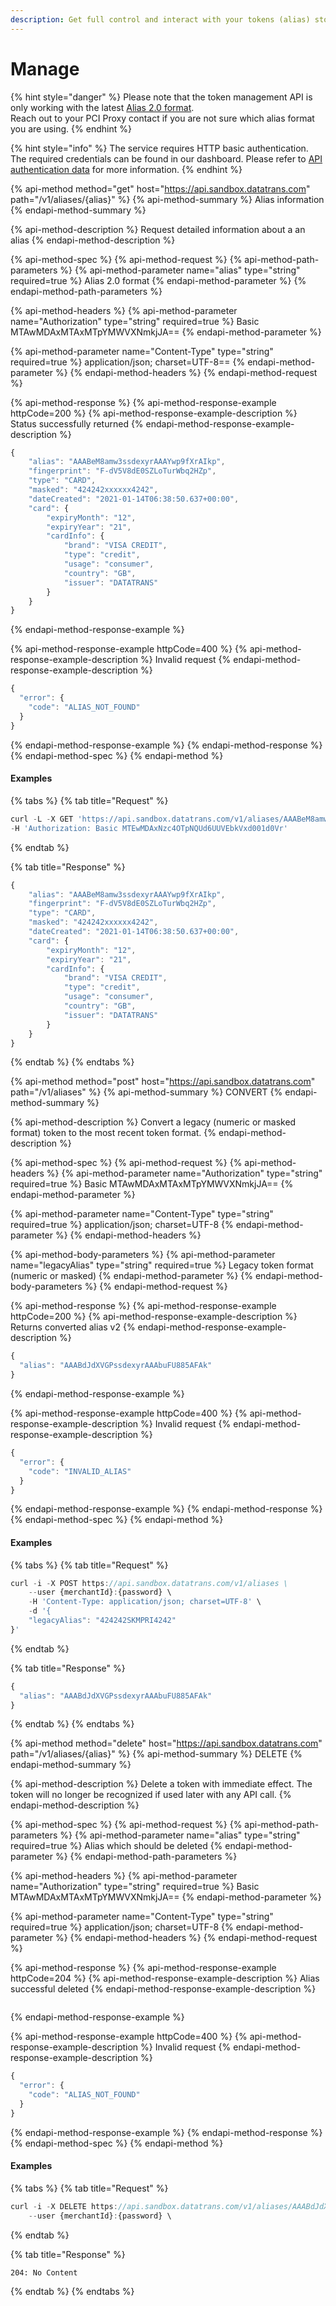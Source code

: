 ```yaml
---
description: Get full control and interact with your tokens (alias) stored in our vault
---
```


# Manage

{% hint style="danger" %}
Please note that the token management API is only working with the latest [Alias 2.0 format](https://docs.pci-proxy.com/resources/token-format).   
Reach out to your PCI Proxy contact if you are not sure which alias format you are using. 
{% endhint %}

{% hint style="info" %}
The service requires HTTP basic authentication. The required credentials can be found in our dashboard. Please refer to [API authentication data](../guides/pci-proxy-dashboard/api-authentication-data.md#basic-authentication) for more information. 
{% endhint %}

{% api-method method="get" host="https://api.sandbox.datatrans.com" path="/v1/aliases/{alias}" %}
{% api-method-summary %}
Alias information
{% endapi-method-summary %}

{% api-method-description %}
Request detailed information about a an alias
{% endapi-method-description %}

{% api-method-spec %}
{% api-method-request %}
{% api-method-path-parameters %}
{% api-method-parameter name="alias" type="string" required=true %}
Alias 2.0 format
{% endapi-method-parameter %}
{% endapi-method-path-parameters %}

{% api-method-headers %}
{% api-method-parameter name="Authorization" type="string" required=true %}
Basic MTAwMDAxMTAxMTpYMWVXNmkjJA==
{% endapi-method-parameter %}

{% api-method-parameter name="Content-Type" type="string" required=true %}
application/json; charset=UTF-8==
{% endapi-method-parameter %}
{% endapi-method-headers %}
{% endapi-method-request %}

{% api-method-response %}
{% api-method-response-example httpCode=200 %}
{% api-method-response-example-description %}
Status successfully returned
{% endapi-method-response-example-description %}

```javascript
{
    "alias": "AAABeM8amw3ssdexyrAAAYwp9fXrAIkp",
    "fingerprint": "F-dV5V8dE0SZLoTurWbq2HZp",
    "type": "CARD",
    "masked": "424242xxxxxx4242",
    "dateCreated": "2021-01-14T06:38:50.637+00:00",
    "card": {
        "expiryMonth": "12",
        "expiryYear": "21",
        "cardInfo": {
            "brand": "VISA CREDIT",
            "type": "credit",
            "usage": "consumer",
            "country": "GB",
            "issuer": "DATATRANS"
        }
    }
}
```
{% endapi-method-response-example %}

{% api-method-response-example httpCode=400 %}
{% api-method-response-example-description %}
Invalid request
{% endapi-method-response-example-description %}

```javascript
{
  "error": {
    "code": "ALIAS_NOT_FOUND"
  }
}
```
{% endapi-method-response-example %}
{% endapi-method-response %}
{% endapi-method-spec %}
{% endapi-method %}

#### Examples

{% tabs %}
{% tab title="Request" %}
```javascript
curl -L -X GET 'https://api.sandbox.datatrans.com/v1/aliases/AAABeM8amw3ssdexyrAAAYwp9fXrAIkp' \
-H 'Authorization: Basic MTEwMDAxNzc4OTpNQUd6UUVEbkVxd001d0Vr'
```
{% endtab %}

{% tab title="Response" %}
```javascript
{
    "alias": "AAABeM8amw3ssdexyrAAAYwp9fXrAIkp",
    "fingerprint": "F-dV5V8dE0SZLoTurWbq2HZp",
    "type": "CARD",
    "masked": "424242xxxxxx4242",
    "dateCreated": "2021-01-14T06:38:50.637+00:00",
    "card": {
        "expiryMonth": "12",
        "expiryYear": "21",
        "cardInfo": {
            "brand": "VISA CREDIT",
            "type": "credit",
            "usage": "consumer",
            "country": "GB",
            "issuer": "DATATRANS"
        }
    }
}
```
{% endtab %}
{% endtabs %}

{% api-method method="post" host="https://api.sandbox.datatrans.com" path="/v1/aliases" %}
{% api-method-summary %}
CONVERT
{% endapi-method-summary %}

{% api-method-description %}
Convert a legacy \(numeric or masked format\) token to the most recent token format.
{% endapi-method-description %}

{% api-method-spec %}
{% api-method-request %}
{% api-method-headers %}
{% api-method-parameter name="Authorization" type="string" required=true %}
Basic MTAwMDAxMTAxMTpYMWVXNmkjJA==
{% endapi-method-parameter %}

{% api-method-parameter name="Content-Type" type="string" required=true %}
application/json; charset=UTF-8
{% endapi-method-parameter %}
{% endapi-method-headers %}

{% api-method-body-parameters %}
{% api-method-parameter name="legacyAlias" type="string" required=true %}
Legacy token format \(numeric or masked\)
{% endapi-method-parameter %}
{% endapi-method-body-parameters %}
{% endapi-method-request %}

{% api-method-response %}
{% api-method-response-example httpCode=200 %}
{% api-method-response-example-description %}
Returns converted alias v2
{% endapi-method-response-example-description %}

```javascript
{
  "alias": "AAABdJdXVGPssdexyrAAAbuFU885AFAk"
}
```
{% endapi-method-response-example %}

{% api-method-response-example httpCode=400 %}
{% api-method-response-example-description %}
Invalid request
{% endapi-method-response-example-description %}

```javascript
{
  "error": {
    "code": "INVALID_ALIAS"
  }
}
```
{% endapi-method-response-example %}
{% endapi-method-response %}
{% endapi-method-spec %}
{% endapi-method %}

#### Examples

{% tabs %}
{% tab title="Request" %}
```javascript
curl -i -X POST https://api.sandbox.datatrans.com/v1/aliases \
	--user {merchantId}:{password} \
	-H 'Content-Type: application/json; charset=UTF-8' \
	-d '{
    "legacyAlias": "424242SKMPRI4242"
}'
```
{% endtab %}

{% tab title="Response" %}
```javascript
{
  "alias": "AAABdJdXVGPssdexyrAAAbuFU885AFAk"
}
```
{% endtab %}
{% endtabs %}

{% api-method method="delete" host="https://api.sandbox.datatrans.com" path="/v1/aliases/{alias}" %}
{% api-method-summary %}
DELETE
{% endapi-method-summary %}

{% api-method-description %}
Delete a token with immediate effect. The token will no longer be recognized if used later with any API call.
{% endapi-method-description %}

{% api-method-spec %}
{% api-method-request %}
{% api-method-path-parameters %}
{% api-method-parameter name="alias" type="string" required=true %}
Alias which should be deleted
{% endapi-method-parameter %}
{% endapi-method-path-parameters %}

{% api-method-headers %}
{% api-method-parameter name="Authorization" type="string" required=true %}
Basic MTAwMDAxMTAxMTpYMWVXNmkjJA==
{% endapi-method-parameter %}

{% api-method-parameter name="Content-Type" type="string" required=true %}
application/json; charset=UTF-8
{% endapi-method-parameter %}
{% endapi-method-headers %}
{% endapi-method-request %}

{% api-method-response %}
{% api-method-response-example httpCode=204 %}
{% api-method-response-example-description %}
Alias successful deleted
{% endapi-method-response-example-description %}

```

```
{% endapi-method-response-example %}

{% api-method-response-example httpCode=400 %}
{% api-method-response-example-description %}
Invalid request
{% endapi-method-response-example-description %}

```javascript
{
  "error": {
    "code": "ALIAS_NOT_FOUND"
  }
}
```
{% endapi-method-response-example %}
{% endapi-method-response %}
{% endapi-method-spec %}
{% endapi-method %}

#### Examples

{% tabs %}
{% tab title="Request" %}
```javascript
curl -i -X DELETE https://api.sandbox.datatrans.com/v1/aliases/AAABdJdXjl7ssdexyrAAAZleH7dSANH- \
	--user {merchantId}:{password} \

```
{% endtab %}

{% tab title="Response" %}
```
204: No Content
```
{% endtab %}
{% endtabs %}

